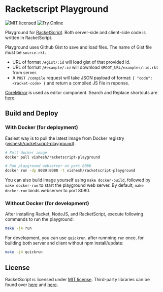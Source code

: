 Racketscript Playground
=======================

[![MIT licensed](https://img.shields.io/badge/license-MIT-blue.svg)](COPYING.md)
[![Try Online](https://img.shields.io/badge/try_it-online!-ff9900.svg)]( http://play.racketscript.org)

Playground for [RacketScript](https://github.com/vishesh/racketscript). 
Both server-side and client-side code is written in RacketScript. 

Playground uses Github Gist to save and load files. The name of Gist
file must be `source.rkt`.

- URL of format `/#gist/:id` will load gist of that provided id.
- URL of format `/#example/:id` will download
  `$ROOT_URL/examples/:id.rkt` from server.
- A `POST /compile` request will take JSON payload of format: `{
  "code": <racket-code> }` and return a compiled JS file in reponse.

[CoreMirror](https://codemirror.net/) is used as editor
component. Search and Replace shortcuts
are [here](https://codemirror.net/demo/search.html).

## Build and Deploy

### With Docker (for deployment)

Easiest way is to pull the latest image from Docker registry
([vishesh/racketscript-playground](https://hub.docker.com/r/vishesh/racketscript-playground)).

```bash
# Pull docker image
docker pull vishesh/racketscript-playground

# Run playground webserver on port 8080
docker run -dp 8080:8080 -t vishesh/racketscript-playground
```

You can also build image yourself using `make docker-build`, followed by `make
docker-run` to start the playground web server. By default, `make docker-run`
binds webserver to port 8080.

### Without Docker (for development)

After installing Racket, NodeJS, and RacketScript, execute following
commands to run the playground:

```bash
make -j4 run
```

For development, you can use `quickrun`, after runnning `run` once,
for building both server and client without npm install/update:

```bash
make -j4 quickrun
```

## License

RacketScript is licensed under [MIT license](LICENSE). Third-party
libraries can be found over [here](static/index.html)
and [here](package.json).
